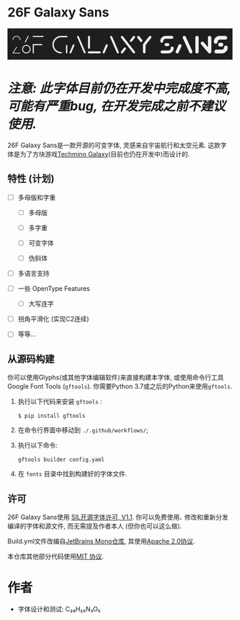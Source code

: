 # 26F Galaxy Sans

![使用26F Galaxy Sans字体的文本“26F Galaxy Sans”, 展示了字体支持的不同字重.](./Media/Title.png)

# ***注意: 此字体目前仍在开发中完成度不高, 可能有严重bug, 在开发完成之前不建议使用.***

26F Galaxy Sans是一款开源的可变字体, 灵感来自宇宙航行和太空元素. 这款字体是为了方块游戏[Techmino Galaxy](https://github.com/26F-Studio/Techmino_Galaxy)(目前也仍在开发中)而设计的.

## 特性 (计划)

- [ ] 多母版和字重
  
  - [ ] 多母版
  
  - [ ] 多字重
  
  - [ ] 可变字体
  
  - [ ] 伪斜体

- [ ] 多语言支持

- [ ] 一些 OpenType Features
  
  - [ ] 大写连字

- [ ] 拐角平滑化 (实现C2连续)

- [ ] 等等…

## 从源码构建

你可以使用Glyphs(或其他字体编辑软件)来直接构建本字体, 或使用命令行工具Google Font Tools (`gftools`). 你需要Python 3.7或之后的Python来使用`gftools`.

1. 执行以下代码来安装 `gftools` :
   
   ```
   $ pip install gftools
   ```

2. 在命令行界面中移动到 `./.github/workflows/`;

3. 执行以下命令:
   
   ```
   gftools builder config.yaml
   ```

4. 在 `fonts` 目录中找到构建好的字体文件.

## 许可

26F Galaxy Sans使用 [SIL开源字体许可, V1.1](https://github.com/26F-Studio/26F-Sans/blob/main/OFL.txt). 你可以免费使用､ 修改和重新分发编译的字体和源文件, 而无需提及作者本人 (但你也可以这么做).

Build.yml文件改编自[JetBrains Mono仓库](https://github.com/JetBrains/JetBrainsMono/blob/master/.github/workflows/build-fonts.yml), 其使用[Apache 2.0协议](https://www.apache.org/licenses/LICENSE-2.0).

本仓库其他部分代码使用[MIT 协议](https://github.com/26F-Studio/26F-Sans/blob/main/MIT.txt).

# 作者

- 字体设计和测试: C₂₉H₂₅N₃O₅ 
